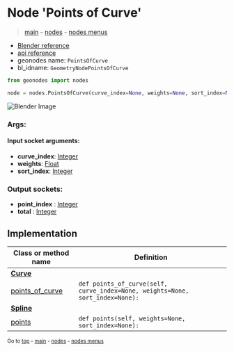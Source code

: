 # Node 'Points of Curve'

> [main](../structure.md) - [nodes](nodes.md) - [nodes menus](nodes_menus.md)

- [Blender reference](https://docs.blender.org/manual/en/latest/modeling/geometry_nodes/curve_topology/points_of_curve.html)
- [api reference](https://docs.blender.org/api/current/bpy.types.GeometryNodePointsOfCurve.html)
- geonodes name: `PointsOfCurve`
- bl_idname: `GeometryNodePointsOfCurve`

```python
from geonodes import nodes

node = nodes.PointsOfCurve(curve_index=None, weights=None, sort_index=None)
```

![Blender Image](https://docs.blender.org/manual/en/latest/_images/node-types_GeometryNodePointsOfCurve.webp)

### Args:

#### Input socket arguments:

- **curve_index**: [Integer](Integer.md)
- **weights**: [Float](Float.md)
- **sort_index**: [Integer](Integer.md)

### Output sockets:

- **point_index** : [Integer](Integer.md)
- **total** : [Integer](Integer.md)

## Implementation

| Class or method name | Definition |
|----------------------|------------|
| **[Curve](Curve.md)** |
| [points_of_curve](Curve.md#points_of_curve) | `def points_of_curve(self, curve_index=None, weights=None, sort_index=None):` |
| **[Spline](Spline.md)** |
| [points](Spline.md#points) | `def points(self, weights=None, sort_index=None):` |

<sub>Go to [top](#node-Points-of-Curve) - [main](../structure.md) - [nodes](nodes.md) - [nodes menus](nodes_menus.md)</sub>

